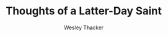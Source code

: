 ---
author: Wesley Thacker
title: Thoughts of a Latter-Day Saint
description: An archive of all the things written over the years.
content_blocks:
  - _bookshop_name: hero
    heading:
      title: Thoughts of a Latter-Day Saint
      content: |-
        An archive of all the things written over the years.
      width: 6
    background:
      color: primary
      subtle: true
    width: 8
    links:
      - title: Read on
        url: blog
        icon: fas chevron-right
    orientation: horizontal
    justify: center

  - _bookshop_name: articles
    heading:
      title: Recent posts
      align: start
    input:
      section: blog
      reverse: true
      sort: date
    hide-empty: false
    header-style: none
    more:
      title: More Posts
    padding: 0
    limit: 3
    class: border-0 card-zoom card-body-margin
---